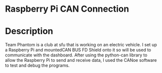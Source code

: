 # Raspberry Pi CAN Connection

# Description

Team Phantom is a club at sfu that is working on an electric vehicle. I set up a Raspberry Pi and mountedCAN BUS FD Shield onto it so will be used to communicate with the dashboard. After using the python-can library to allow the Raspberry Pi to send and receive data, I used the CANoe software to test and debug the programs.
